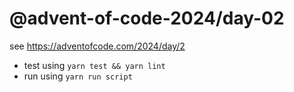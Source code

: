 # @advent-of-code-2024/day-02

see https://adventofcode.com/2024/day/2

* test using `yarn test && yarn lint`
* run using `yarn run script`
